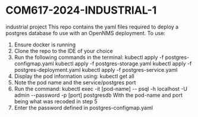 # COM617-2024-INDUSTRIAL-1
industrial project
This repo contains the yaml files required to deploy a postgres database fo use with an OpenNMS deployment.
To use:
1) Ensure docker is running
2) Clone the repo to the IDE of your choice
3) Run the following commands in the terminal:
   kubectl apply -f postgres-configmap.yaml
   kubectl apply -f postgres-storage.yaml
   kubectl apply -f postgres-deployment.yaml
   kubectl apply -f postgres-service.yaml
4) Display the pod information using:
   kubectl get all
5) Note the pod name and the service/postgres port
6) Run the command:
   kubectl exec -it [pod-name] --  psql -h localhost -U admin --password -p [port] postgresdb
   With the pod-name and port being what was recoded in step 5
7) Enter the password defined in postgres-configmap.yaml
